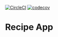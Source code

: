 [![CircleCI](https://circleci.com/gh/kamranalinitb/spring5-mongo-recipe-app.svg?style=shield)](https://circleci.com/gh/kamranalinitb/spring5-mongo-recipe-app)  [![codecov](https://codecov.io/gh/kamranalinitb/spring5-mongo-recipe-app/branch/master/graph/badge.svg)](https://codecov.io/gh/kamranalinitb/spring5-mongo-recipe-app)

# Recipe App


